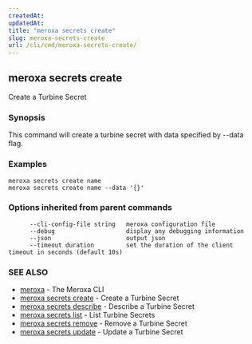 ```yaml
---
createdAt: 
updatedAt: 
title: "meroxa secrets create"
slug: meroxa-secrets-create
url: /cli/cmd/meroxa-secrets-create/
---
```

## meroxa secrets create

Create a Turbine Secret

### Synopsis

This command will create a turbine secret with data specified by --data flag.

### Examples

```
meroxa secrets create name 
meroxa secrets create name --data '{}'

```

### Options inherited from parent commands

```
      --cli-config-file string   meroxa configuration file
      --debug                    display any debugging information
      --json                     output json
      --timeout duration         set the duration of the client timeout in seconds (default 10s)
```

### SEE ALSO

* [meroxa](meroxa.md)	 - The Meroxa CLI
* [meroxa secrets create](meroxa-secrets-create.md)	 - Create a Turbine Secret
* [meroxa secrets describe](meroxa-secrets-describe.md)	 - Describe a Turbine Secret
* [meroxa secrets list](meroxa-secrets-list.md)	 - List Turbine Secrets
* [meroxa secrets remove](meroxa-secrets-remove.md)	 - Remove a Turbine Secret
* [meroxa secrets update](meroxa-secrets-update.md)	 - Update a Turbine Secret

